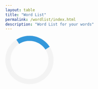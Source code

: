 ```yaml
---
layout: table
title: "Word List"
permalink: /wordlist/index.html
description: "Word List for your words"
---
```

<style>
.loader {
    border: 16px solid #f3f3f3; /* Light grey */
    border-top: 16px solid #3498db; /* Blue */
    border-radius: 50%;
    width: 120px;
    height: 120px;
    animation: spin 2s linear infinite;
}

@keyframes spin {
    0% { transform: rotate(0deg); }
    100% { transform: rotate(360deg); }
}
.loading {
  display: none;
}
</style>

<div class="loader"></div>
<div class="loading" markdown="1">
<div>
模式:
- <a class="toggle-mode" data-column="0|2|3|4|5">普通浏览</a>
- <a class="toggle-mode" data-column="2|3|5|6">看中文忆日文</a>
</div>
<ul id="filter"></ul>

| 假名          | 汉字           | 词性         | 解释          | 单词          | 课              | 记忆 | 序号         |
| ----          | ----           | ----         | ----          | ----          | --              | --   | --           | {% for word in site.data.words %}
| {{word.kana}} | {{word.kanji}} | {{word.pos}} | {{word.desc}} | {{word.word}} | {{word.lesson}} |      | {{word.idx}} | {% endfor %}
| ====          | ====           | ====         | ====          | ====          | ==              | ==== | ==           |
| 假名          | 汉字           | 词性         | 解释          | 单词          | 课              | 记忆 | 序号         |
{:.display width="100%"}

<button class="toggle-start">start</button>
<button class="toggle-previous">previous</button>
<div class="card">
<p id="content">
</p>
</div>
<button class="toggle-next">next</button>

</div>

<!--
## 尚未录入的单词

```
2:何なん～∕～歳さい
3:お～∕～階かい∕～円えん∕～曜日ようび
4:ご～
5:～時じ∕～分ふん∕～半はん∕～月がつ∕～日にち∕～年ねん∕ごろ
8:～様さま
9:～用よう
10:～中じゅう
12:～年間ねんかん
13:～冊さつ∕～回かい∕～枚まい∕～個こ∕～杯はい∕～人にん∕～台だい∕～本ほん∕～頭とう∕～匹ひき∕～つ∕～着ちゃく∕～羽わ∕～番ばん∕～足そく∕～度ど∕～キロメートル∕～皿さら
13:～時間じかん∕～週間しゅうかん∕～か月げつ
16:～製せい
16:～料りょう
16:～費ひ
16:～代だい
17:～中じゅうに
19:～たち
```
-->

<script>
$(document).ready(function() {
  $('td').each(function() {
    $(this).html(japanruby($(this).html()));
  });
  function inittable() {
    table.column(1).visible(false);
    table.column(6).visible(false);
    table.column(7).visible(false);
    table
      .order( [5, 'asc'], [7, 'asc'] )
      .draw();

    table.columns().every( function () {
        var column = this;
        if (column.data().unique().length * 5 < column.data().length) {
          var select = $('<select><option value=""></option></select>')
            .on( 'change', function () {
              var val = $.fn.dataTable.util.escapeRegex($(this).val());
              column.search( val ? '^'+val+'$' : '', true, false ).draw();
            } );

          column.data().unique().sort().each( function ( d, j ) { select.append( '<option value="'+d+'">'+d+'</option>' )});
          select.appendTo($('<li>'+$(column.header()).html()+': </li>')).parent().appendTo( $("#filter") )
        } else {
          var search = $( '<input type="text" placeholder="Search" />' )
            .on('keyup change', function () {
              var val = $.fn.dataTable.util.escapeRegex($(this).val());
              if ( column.search() !== val ) {
                column.search( val ).draw();
              }
            } );
          search.appendTo($('<li>'+$(column.header()).html()+': </li>')).parent().appendTo( $("#filter") )
        }
    } );
    $(".loader").hide();
    $(".loading").removeClass('loading');
  }
  setTimeout(inittable, 300);
  $('table tbody tr td:nth-child(2)').each(function() {
    var content = $(this).html();
    if (content.trim() !== '&nbsp;') {
      $(this).html('<a href="http://kanji.jitenon.jp/cat/search.php?getdata=' + content + '" target="_blank">' + content + '</a>');
    }
  });
  $('table tbody tr td:nth-child(5)')
  .add('table tbody tr td:nth-child(1)')
  .add('table tbody tr td:nth-child(2)')
  .each(function() {
    $(this).addClass('japan');
  });
  $('a.toggle-mode').on('click', function(e) {
    e.preventDefault();
    table.columns().visible(false);
    $.each($(this).attr('data-column').split(/\|/), function (i, cnum) {
        var column = table.column(cnum);
        column.visible(true);
    })
  });
  var quizdata;
  var quizid;
  $('button.toggle-start').on('click', function(e) {
    e.preventDefault();
    quizdata = table.rows({filter: 'applied'}).data()
      .map(function(p) { return [p[3], "<span class='japan'>" + (p[1] == "&nbsp;" ? p[0] : p[4] + "<br />" + p[0]) + "</span>"]})
      .reduce(function(a, b){ return a.concat(b); });
    quizid = 0;
    $("#content").html(quizdata[quizid]);
  });
  $('button.toggle-next').on('click', function(e) {
    e.preventDefault();
    quizid++;
    $("#content").html(quizdata[quizid]);
  });
  $('button.toggle-previous').on('click', function(e) {
    e.preventDefault();
    quizid--;
    $("#content").html(quizdata[quizid]);
  });
});
</script>
<style>
.card {
  margin-right: 10px;
  width: 80%;
  height: 150px;
  border-radius: 10px;
  background: #fff;
  -webkit-box-shadow: 3px 3px 7px rgba(0,0,0,0.3);
  box-shadow: 3px 3px 7px rgba(0,0,0,0.3);
  display: table;
  margin: 0px auto;
}
.card p {
  text-align: center;
  vertical-align: middle;
  display: table-cell;
  font-size: 22px;
}
button {
  background-color: #4CAF50;
  border: none;
  color: white;
  padding: 15px 32px;
  text-align: center;
  text-decoration: none;
  display: inline-block;
  font-size: 24px;
}
button.toggle-next {
  width: 80%;
}
</style>

<!--
```
exe "normal my" | '<,'>s/∕//g | exe "normal \<C-V>`yI1:\<Esc>"
'<,'>s/\(.\{-}\):\(.\{-}\)\(（\(.\{-}\)）\)\? 〔\(.\{-}\)〕 \(.*\)/|\2|\4|\5|\6|!\4(\2)|\1||1|/g | '<,'>s/!(\(.*\))/\1/g
'<,'>s/\(.\{-}\):\(.\{-}\)\(（\(.\{-}\)）\)\? \(.*\)/|\2|\4|熟语|\5|!\4(\2)|\1||1|/g | '<,'>s/!(\(.*\))/\1/g


'<,'>s/!\(.*\)い(\(.*\)い)/!\1(\2)い/g
'<,'>s/!\(.*\)ます(\(.*\)ます)/!\1(\2)ます/g
```
-->
